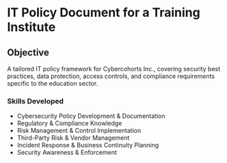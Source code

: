 # IT Policy Document for a Training Institute
## Objective
A tailored IT policy framework for Cybercohorts Inc., covering security best practices, data protection, access controls, and compliance requirements specific to the education sector.

### Skills Developed
- Cybersecurity Policy Development & Documentation
- Regulatory & Compliance Knowledge
- Risk Management & Control Implementation
- Third-Party Risk & Vendor Management
- Incident Response & Business Continuity Planning
- Security Awareness & Enforcement
